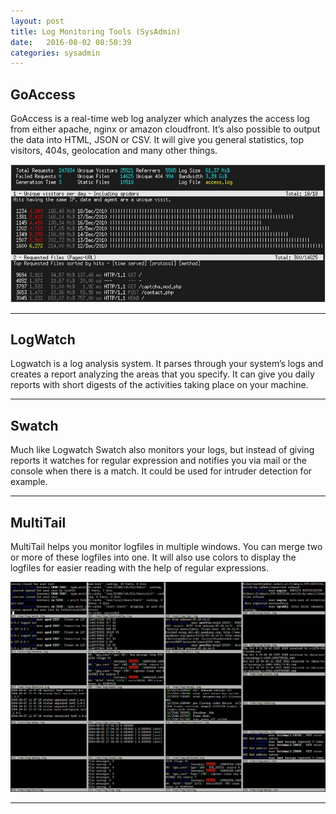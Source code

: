 ```yaml
---
layout: post
title: Log Monitoring Tools (SysAdmin)
date:   2016-08-02 08:50:39  
categories: sysadmin
---
```


## GoAccess

GoAccess is a real-time web log analyzer which analyzes the access log from either apache, nginx or amazon cloudfront. It’s also possible to output the data into HTML, JSON or CSV. It will give you general statistics, top visitors, 404s, geolocation and many other things.

![goaccess](/assets/img/logging_tools/goaccess.png)

---

## LogWatch

Logwatch is a log analysis system. It parses through your system’s logs and creates a report analyzing the areas that you specify. It can give you daily reports with short digests of the activities taking place on your machine.

---

## Swatch

Much like Logwatch Swatch also monitors your logs, but instead of giving reports it watches for regular expression and notifies you via mail or the console when there is a match. It could be used for intruder detection for example.

---

## MultiTail

MultiTail helps you monitor logfiles in multiple windows. You can merge two or more of these logfiles into one. It will also use colors to display the logfiles for easier reading with the help of regular expressions.

![multitail](/assets/img/logging_tools/multitail.png)

---
